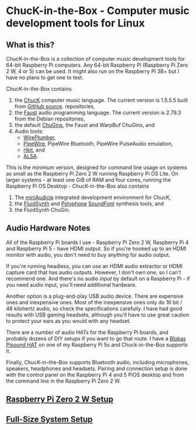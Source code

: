 # ChucK-in-the-Box - Computer music development tools for Linux

## What is this?

ChucK-in-the-Box is a collection of computer music development tools
for 64-bit Raspberry Pi computers. Any 64-bit Raspberry Pi (Raspberry
Pi Zero 2 W, 4 or 5) can be used. It might also run on the Raspberry
Pi 3B+ but I have no plans to get one to test.

ChucK-in-the-Box contains

1. the [ChucK](https://chuck.stanford.edu/)
computer music language. The current version is 1.5.5.5 built from
[GitHub source](https://github.com/ccrma/chuck).
repositories,
2. the [Faust](https://faust.grame.fr/)
audio programming language. The current version is 2.79.3 from the Debian
repositories,
3. the default [ChuGins](https://github.com/ccrma/chugins),
the Faust and WarpBuf ChuGins, and
4. Audio tools:
    - [WirePlumber](https://pipewire.pages.freedesktop.org/wireplumber/#),
    - [PipeWire](https://pipewire.org/), PipeWire Bluetooth, PipeWire PulseAudio emulation,
    - [rtkit](https://venam.net/blog/unix/2025/03/24/rtkit.html), and
    - [ALSA](https://www.alsa-project.org/wiki/Main_Page).

This is the minimum version, designed for command line usage on systems
as small as the Raspberry Pi Zero 2 W running Raspberry Pi OS Lite.
On larger systems - at least one GiB of RAM and four cores, running the
Raspberry Pi OS Desktop - ChucK-in-the-Box also contains

1. The [miniAudicle](https://audicle.cs.princeton.edu/mini/)
integrated development environment for ChucK,
2. the [FluidSynth](https://www.fluidsynth.org/) and
[Polyphone](https://www.polyphone.io/en)
[SoundFont](https://en.wikipedia.org/wiki/SoundFont) synthesis tools, and
3. the FluidSynth ChuGin.

## Audio Hardware Notes
 
All of the Raspberry Pi boards I use - Raspberry Pi Zero 2 W,
Raspberry Pi 4 and Raspberry Pi 5 - have HDMI output. So if you're
hooked up to an HDMI monitor with audio, you don't need to buy
anything for audio output.

If you're running headless, you can use an HDMI audio extractor
or HDMI capture card that has audio outputs. However, I don't
own one, so I can't recommend one. And there's no audio _input_
by default on a Raspberry Pi - if you need audio input, you'll
need additional hardware.

Another option is a plug-and-play USB audio device. There are
expensive ones and inexpensive ones. Most of the inexpensive ones
only do 16 bit / 48 kilohertz audio, so check the specifications
carefully. I have had good results with USB gaming headsets,
although you'll have to use great caution to protect your ears
as you would with any headset.

There are a number of audio HATs for the Raspberry Pi boards, and
probably dozens of DIY setups if you want to go that route. I have a
[Blokas Pisound HAT](https://blokas.io/pisound/) on one of my
Raspberry Pi 5s and Chuck-in-the-Box supports it.

Finally, ChucK-in-the-Box supports Bluetooth audio, including
microphones, speakers, headphones and headsets. Pairing and
connection setup is done with the control panel on the Raspberry
Pi 4 and 5 PiOS desktop and from the command line in the Raspberry
Pi Zero 2 W.
 
## [Raspberry Pi Zero 2 W Setup](docs/Raspberry-Pi-Zero-2-W-Setup.md)

## [Full-Size System Setup](docs/Full-Size-System-Setup.md)

